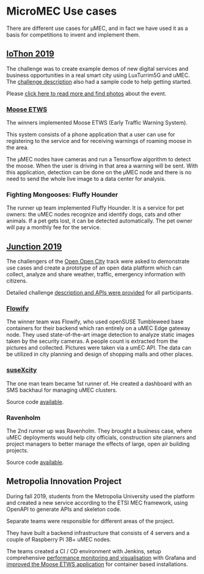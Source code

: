 # MicroMEC Use cases

There are different use cases for µMEC, and in fact we have used it as a basis 
for competitions to invent and implement them. 

## [IoThon 2019](https://iothon.io)

The challenge was to create example demos of new digital services and business
opportunities in a real smart city using LuxTurrim5G and uMEC. The [challenge 
description](https://github.com/nokia/IoT-Hackathon-sample-code) also had a 
sample code to help getting started. 

Please [click here to read more and find photos](https://www.aalto.fi/en/news/5g-enabled-iot-innovations-created-at-iothon)
about the event.

### [Moose ETWS](https://github.com/mooseetws/mooseetws-tensorflow-detection)

The winners implemented Moose ETWS (Early Traffic Warning System). 

This system consists of a phone application that a user can use for registering 
to the service and for receiving warnings of roaming moose in the area. 

The μMEC nodes have cameras and run a Tensorflow algorithm to detect the moose. 
When the user is driving in that area a warning will be sent.  With this 
application, detection can be done on the μMEC node and there is no need to
send the whole live image to a data center for analysis.

### Fighting Mongooses: Fluffy Hounder

The runner up team implemented Fluffy Hounder. It is a service for pet owners: 
the uMEC nodes recognize and identify dogs, cats and other animals. If a pet 
gets lost, it can be detected automatically. The pet owner will pay a monthly 
fee for the service.

## [Junction 2019](https://2019.hackjunction.com)

The challengers of the [Open Open City](https://2019.hackjunction.com/challenges/open-open-city)
track were asked to demonstrate use cases and create a prototype of an open data
platform which can collect, analyze and share weather, traffic, emergency 
information with citizens.

Detailed challenge [description and APIs were provided](https://github.com/SUSE/Junction2019)
for all participants. 

### [Flowify](https://app.hackjunction.com/projects/junction-2019/view/5dcf0a0762c4f1002bdd095f)

The winner team was Flowify, who used openSUSE Tumbleweed base containers for 
their backend which ran entirely on a uMEC Edge gateway node. They used 
state-of-the-art image detection to analyze static images taken by the security 
cameras. A people count is extracted from the pictures and collected. 
Pictures were taken via a umEC API. The data can be utilized in city planning 
and design of shopping malls and other places.

### [suseXcity](https://app.hackjunction.com/projects/junction-2019/view/5dcf1c0a62c4f1002bdd5eee)

The one man team became 1st runner of. He created a dashboard with an SMS 
backhaul for managing uMEC clusters.

Source code [available](https://github.com/CiubotaruBogdan/suseXcity). 

### Ravenholm

The 2nd runner up was Ravenholm. They brought a business case, where uMEC 
deployments would help city officials, construction site planners and project 
managers to better manage the effects of large, open air building projects.

Source code [available](https://github.com/muke101/junction-hack-project).

## Metropolia Innovation Project

During fall 2019, students from the Metropolia University used the platform and 
created a new service according to the ETSI MEC framework, using OpenAPI to 
generate APIs and skeleton code.

Separate teams were responsible for different areas of the project. 

They have built a backend infrastructure that consists of 4 servers and a couple
of Raspberry Pi 3B+ uMEC nodes. 

The teams created a CI / CD environment with Jenkins, setup comprehensive 
[performance monitoring and visualisation](https://github.com/Metropolia-Innovation-Project-2019-H2/umec-performance)
with Grafana and [improved the Moose ETWS application](https://github.com/Metropolia-Innovation-Project-2019-H2/uMEC-ETWS--API)
for container based installations. 
